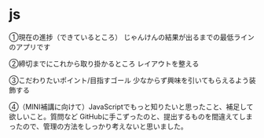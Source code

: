 # js
①現在の進捗（できているところ）
じゃんけんの結果が出るまでの最低ラインのアプリです

②締切までにこれから取り掛かるところ
レイアウトを整える

③こだわりたいポイント/目指すゴール
少なからず興味を引いてもらえるよう装飾する

④（MINI補講に向けて）JavaScriptでもっと知りたいと思ったこと、補足して欲しいこと。質問など
GitHubに手こずったのと、提出するものを間違えてしまったので、管理の方法をしっかり考えないと思いました。
